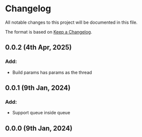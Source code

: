 # Changelog

All notable changes to this project will be documented in this file.

The format is based on [Keep a Changelog](https://keepachangelog.com/en/1.0.0/).

## 0.0.2 (4th Apr, 2025)

### Add:

- Build params has params as the thread

## 0.0.1 (9th Jan, 2024)

### Add:

- Support queue inside queue

## 0.0.0 (9th Jan, 2024)
